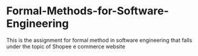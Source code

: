 # Formal-Methods-for-Software-Engineering
This is the assignment for formal method in software engineering that falls under the topic of Shopee e commerce website
